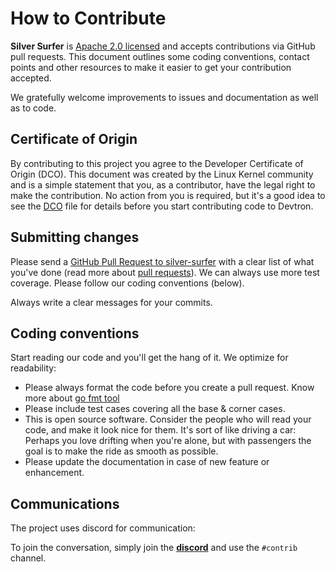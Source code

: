 # How to Contribute

**Silver Surfer** is [Apache 2.0 licensed](LICENSE) and accepts contributions via GitHub
pull requests. This document outlines some coding conventions, contact points and other resources to make
it easier to get your contribution accepted.

We gratefully welcome improvements to issues and documentation as well as to code.

## Certificate of Origin

By contributing to this project you agree to the Developer Certificate of
Origin (DCO). This document was created by the Linux Kernel community and is a
simple statement that you, as a contributor, have the legal right to make the
contribution. No action from you is required, but it's a good idea to see the
[DCO](DCO) file for details before you start contributing code to Devtron.

## Submitting changes

Please send a [GitHub Pull Request to silver-surfer](https://github.com/devtron-labs/silver-surfer/pull/new/main) with a clear list of what you've done (read more about [pull requests](https://docs.github.com/en/github/collaborating-with-pull-requests/proposing-changes-to-your-work-with-pull-requests/about-pull-requests)).
We can always use more test coverage. Please follow our coding conventions (below).

Always write a clear messages for your commits. 


## Coding conventions

Start reading our code and you'll get the hang of it. We optimize for readability:

* Please always format the code before you create a pull request. Know more about [go fmt tool](https://go.dev/blog/gofmt)
* Please include test cases covering all the base & corner cases.
* This is open source software. Consider the people who will read your code, and make it look nice for them. It's sort of like driving a car: Perhaps you love drifting when you're alone, but with passengers the goal is to make the ride as smooth as possible.
* Please update the documentation in case of new feature or enhancement.

## Communications

The project uses discord for communication:

To join the conversation, simply join the **[discord](https://discord.gg/jsRG5qx2gp)**  and use the `#contrib` channel.
